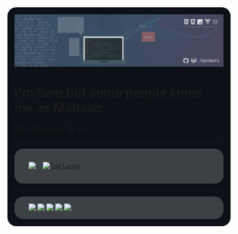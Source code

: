 <div style="background-color: #0d1117; padding: 1rem; border-radius: 20px">
<div>
<img styles="border-radius: 25px" src="https://github.com/SamBarFu/SamBarFu/blob/main/bannerReadme.png"/>

# I'm Sam  but some people know me as Mohasir.
<small style="font-size: 16px; font-weight: 400;">Web Developer :computer: :nicaragua:</small>

</div>

---
<div style="display:flex; gap: 1rem; flex-wrap: wrap; background-color: rgba(255, 255, 255, .2); border-radius: 20px; padding: 1rem 2rem">

![](https://github-readme-stats.vercel.app/api?username=SamBarFu&show_icons=true&theme=dark&hide_title=true)

[![Top Langs](https://github-readme-stats.vercel.app/api/top-langs/?username=SamBarFu&hide=java&layout=compact&theme=dark)](https://github.com/anuraghazra/github-readme-stats)

</div>

---

<div style="background-color: rgba(255, 255, 255, .2); border-radius: 20px; padding: 1rem 2rem">

<img src = "https://img.shields.io/badge/-HTML5-E34F26?style=flat&logo=html5&logoColor=white"> 
<img src = "https://img.shields.io/badge/-CSS3-1572B6?style=flat&logo=css3&logoColor=white">
<img src="https://img.shields.io/badge/-JavaScript-eed718?style=flat&logo=javascript&logoColor=ffffff">
<img src="https://img.shields.io/badge/-Sass-cc6699?style=flat&logo=sass&logoColor=ffffff">
<img src="https://img.shields.io/badge/-React-000000?style=flat&logo=react&logoColor=00c8ff">

</div>
</div>
